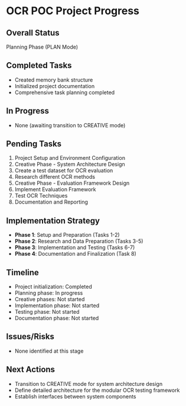 # OCR POC Project Progress

## Overall Status
Planning Phase (PLAN Mode)

## Completed Tasks
- Created memory bank structure
- Initialized project documentation
- Comprehensive task planning completed

## In Progress
- None (awaiting transition to CREATIVE mode)

## Pending Tasks
1. Project Setup and Environment Configuration
2. Creative Phase - System Architecture Design
3. Create a test dataset for OCR evaluation
4. Research different OCR methods
5. Creative Phase - Evaluation Framework Design
6. Implement Evaluation Framework
7. Test OCR Techniques
8. Documentation and Reporting

## Implementation Strategy
- **Phase 1**: Setup and Preparation (Tasks 1-2)
- **Phase 2**: Research and Data Preparation (Tasks 3-5)
- **Phase 3**: Implementation and Testing (Tasks 6-7)
- **Phase 4**: Documentation and Finalization (Task 8)

## Timeline
- Project initialization: Completed
- Planning phase: In progress
- Creative phases: Not started
- Implementation phase: Not started
- Testing phase: Not started
- Documentation phase: Not started

## Issues/Risks
- None identified at this stage

## Next Actions
- Transition to CREATIVE mode for system architecture design
- Define detailed architecture for the modular OCR testing framework
- Establish interfaces between system components 